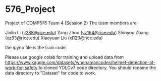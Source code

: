 # 576_Project
Project of COMP576 Team 4 (Session 2)
The team members are 

Jinlin Li (jl288@rice.edu) Yang Zhou (yz164@rice.edu) Shinyou Zhang (xz93@rice.edu) Xiaoyuan Liu (xl120@rice.edu)

the ipynb file is the train code.

Please use google colab for training and upload data from 
https://www.kaggle.com/datasets/whenamancodes/helmet-detection-at-work-for-safety
to cloned YOLOv7 code directory.
You should rename the data directory to "Dataset" for code to work.

